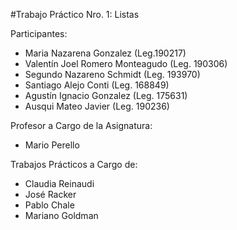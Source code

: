 #Trabajo Práctico Nro. 1: Listas

Participantes:
 - Maria Nazarena Gonzalez (Leg.190217)
 - Valentín Joel Romero Monteagudo (Leg. 190306)
 - Segundo Nazareno Schmidt (Leg. 193970)
 - Santiago Alejo Conti (Leg. 168849)
 - Agustín Ignacio Gonzalez (Leg. 175631)
 - Ausqui Mateo Javier (Leg. 190236)
 
Profesor a Cargo de la Asignatura:
 - Mario Perello
 
Trabajos Prácticos a Cargo de:
 - Claudia Reinaudi
 - José Racker
 - Pablo Chale
 - Mariano Goldman
